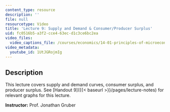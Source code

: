 ```yaml
---
content_type: resource
description: ''
file: null
resourcetype: Video
title: 'Lecture 9: Supply and Demand & Consumer/Producer Surplus'
uid: fc0516b5-a3f2-cce4-63ec-d1c3ce6bc2ea
video_files:
  video_captions_file: /courses/economics/14-01-principles-of-microeconomics-fall-2018/lecture-videos/lec-9-supply-and-demand-surplus/1UtJGRojmIg.vtt
video_metadata:
  youtube_id: 1UtJGRojmIg
---
```


Description
-----------

This lecture covers supply and demand curves, consumer surplus, and producer surplus. See [Handout 9]({{< baseurl >}}/pages/lecture-notes) for relevant graphs for this lecture.

**Instructor:** Prof. Jonathan Gruber